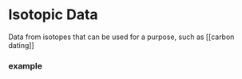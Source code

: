 # Isotopic Data
Data from isotopes that can be used for a purpose, such as [[carbon dating]]  

### example 

